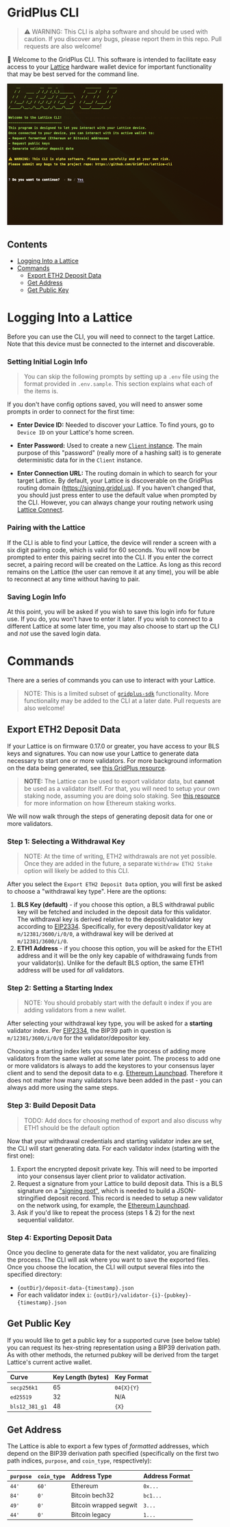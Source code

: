 # GridPlus CLI

> ⚠️ WARNING: This CLI is alpha software and should be used with caution. If you discover any bugs, please report them in this repo. Pull requests are also welcome!

👋 Welcome to the GridPlus CLI. This software is intended to facilitate easy access to your [Lattice](https://gridplus.io/lattice) hardware wallet device for important functionality that may be best served for the command line.

![Lattice CLI](./static/lattice-cli.png)

## Contents

* [Logging Into a Lattice](#logging-into-a-lattice)
* [Commands](#commands)
  * [Export ETH2 Deposit Data](#export-eth2-deposit-data)
  * [Get Address](#get-address)
  * [Get Public Key](#get-public-key)

# Logging Into a Lattice

Before you can use the CLI, you will need to connect to the target Lattice. Note that this device must be connected to the internet and discoverable.

### Setting Initial Login Info

> You can skip the following prompts by setting up a `.env` file using the format provided in `.env.sample`. This section explains what each of the items is.

If you don't have config options saved, you will need to answer some prompts in order to connect for the first time:

* **Enter Device ID:** Needed to discover your Lattice. To find yours, go to `Device ID` on your Lattice's home screen.

* **Enter Password:** Used to create a new [`Client` instance](https://gridplus.github.io/gridplus-sdk/api/classes/client.Client). The main purpose of this "password" (really more of a hashing salt) is to generate deterministic data for in the `Client` instance.

* **Enter Connection URL:** The routing domain in which to search for your target Lattice. By default, your Lattice is discoverable on the GridPlus routing domain (https://signing.gridpl.us). If you haven't changed that, you should just press enter to use the default value when prompted by the CLI. However, you can always change your routing network using [Lattice Connect](https://github.com/GridPlus/lattice-connect-v2).

### Pairing with the Lattice

If the CLI is able to find your Lattice, the device will render a screen with a six digit pairing code, which is valid for 60 seconds. You will now be prompted to enter this pairing secret into the CLI. If you enter the correct secret, a pairing record will be created on the Lattice. As long as this record remains on the Lattice (the user can remove it at any time), you will be able to reconnect at any time without having to pair.

### Saving Login Info

At this point, you will be asked if you wish to save this login info for future use. If you do, you won't have to enter it later. If you wish to connect to a different Lattice at some later time, you may also choose to start up the CLI and *not* use the saved login data.

# Commands

There are a series of commands you can use to interact with your Lattice. 

> NOTE: This is a limited subset of [`gridplus-sdk`](https://gridplus.github.io/gridplus-sdk/) functionality. More functionality may be added to the CLI at a later date. Pull requests are also welcome!

## Export ETH2 Deposit Data

If your Lattice is on firmware 0.17.0 or greater, you have access to your BLS keys and signatures. You can now use your Lattice to generate data necessary to start one or more validators. For more background information on the data being generated, see [this GridPlus resource](https://gridplus.github.io/gridplus-sdk/tutorials/ethDeposits).

> **NOTE:** The Lattice can be used to export validator data, but **cannot** be used as a validator itself. For that, you will need to setup your own staking node, assuming you are doing solo staking. See [this resource](https://ethereum.org/en/staking/) for more information on how Ethereum staking works.

We will now walk through the steps of generating deposit data for one or more validators.

### Step 1: Selecting a Withdrawal Key

> NOTE: At the time of writing, ETH2 withdrawals are not yet possible. Once they are added in the future, a separate `Withdraw ETH2 Stake` option will likely be added to this CLI.

After you select the `Export ETH2 Deposit Data` option, you will first be asked to choose a "withdrawal key type". Here are the options:

1. **BLS Key (default)** - if you choose this option, a BLS withdrawal public key will be fetched and included in the deposit data for this validator. The withdrawal key is derived relative to the deposit/validator key according to [EIP2334](https://eips.ethereum.org/EIPS/eip-2334). Specifically, for every deposit/validator key at `m/12381/3600/i/0/0`, a withdrawal key will be derived at `m/12381/3600/i/0`.
2. **ETH1 Address** - if you choose this option, you will be asked for the ETH1 address and it will be the only key capable of withdrawaing funds from your validator(s). Unlike for the default BLS option, the same ETH1 address will be used for *all* validators.

### Step 2: Setting a Starting Index

> NOTE: You should probably start with the default `0` index if you are adding validators from a new wallet.

After selecting your withdrawal key type, you will be asked for a **starting** validator index. Per [EIP2334](https://eips.ethereum.org/EIPS/eip-2334), the BIP39 path in question is `m/12381/3600/i/0/0` for the validator/depositor key.

Choosing a starting index lets you resume the process of adding more validators from the same wallet at some later point. The process to add one or more validators is always to add the keystores to your consensus layer client and to send the deposit data to e.g. [Ethereum Launchpad](https://launchpad.ethereum.org). Therefore it does not matter how many validators have been added in the past - you can always add more using the same steps.

### Step 3: Build Deposit Data

> TODO: Add docs for choosing method of export and also discuss why ETH1 should be the default option


Now that your withdrawal credentials and starting validator index are set, the CLI will start generating data. For each validator index (starting with the first one):

1. Export the encrypted deposit private key. This will need to be imported into your consensus layer client prior to validator activation.
2. Request a signature from your Lattice to build deposit data. This is a BLS signature on a ["signing root"](https://github.com/ethereum/consensus-specs/blob/dev/specs/phase0/beacon-chain.md#compute_signing_root), which is needed to build a JSON-stringified deposit record. This record is needed to setup a new validator on the network using, for example, the [Ethereum Launchpad](https://launchpad.ethereum.org).
3. Ask if you'd like to repeat the process (steps 1 & 2) for the next sequential validator.

### Step 4: Exporting Deposit Data

Once you decline to generate data for the next validator, you are finalizing the process. The CLI will ask where you want to save the exported files. Once you choose the location, the CLI will output several files into the specified directory:

* `{outDir}/deposit-data-{timestamp}.json`
* For each validator index `i`: `{outDir}/validator-{i}-{pubkey}-{timestamp}.json`

## Get Public Key

If you would like to get a public key for a supported curve (see below table) you can request its hex-string representation using a BIP39 derivation path. As with other methods, the returned pubkey will be derived from the target Lattice's current active wallet.

| Curve | Key Length (bytes) | Key Format |
|:---|:---|:---|
| `secp256k1` | 65 | `04{X}{Y}` |
| `ed25519` | 32 | N/A |
| `bls12_381_g1` | 48 | `{X}` |

## Get Address

The Lattice is able to export a few types of *formatted* addresses, which depend on the BIP39 derivation path specified (specifically on the first two path indices, `purpose`, and `coin_type`, respectively):

| `purpose` | `coin_type` | Address Type | Address Format |
|:---|:---|:---|:---|
| `44'` | `60'`| Ethereum | `0x...` |
| `84'` | `0'` | Bitcoin bech32 | `bc1...` |
| `49'` | `0'` | Bitcoin wrapped segwit | `3...` |
| `44'` | `0'` | Bitcoin legacy | `1...` |
